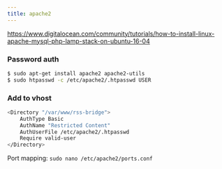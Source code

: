 ```yaml
---
title: apache2
---
```


https://www.digitalocean.com/community/tutorials/how-to-install-linux-apache-mysql-php-lamp-stack-on-ubuntu-16-04

### Password auth
```bash
$ sudo apt-get install apache2 apache2-utils
$ sudo htpasswd -c /etc/apache2/.htpasswd USER
```

### Add to vhost
```bash
<Directory "/var/www/rss-bridge">
    AuthType Basic
    AuthName "Restricted Content"
    AuthUserFile /etc/apache2/.htpasswd
    Require valid-user
</Directory>
```

Port mapping: `sudo nano /etc/apache2/ports.conf`